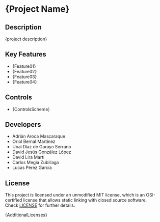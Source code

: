 # {Project Name}

## Description

{project description}

## Key Features

 - {Feature01}
 - {Feature02}
 - {Feature03}
 - {Feature04}
 
## Controls

 - {ControlsScheme}

## Developers

 - Adrián Aroca Mascaraque
 - Oriol Bernal Martínez
 - Unai Díaz de Garayo Serrano
 - David Jesús González López
 - David Lira Martí
 - Carlos Megia Zubillaga
 - Lucas Pérez García

## License

This project is licensed under an unmodified MIT license, which is an OSI-certified license that allows static linking with closed source software. Check [LICENSE](LICENSE) for further details.

{AdditionalLicenses}
